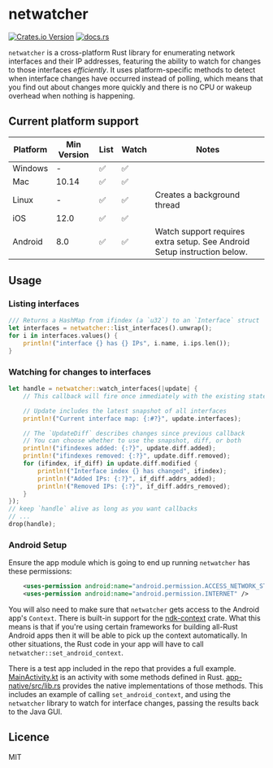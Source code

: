 # netwatcher

[![Crates.io Version](https://img.shields.io/crates/v/netwatcher)](https://crates.io/crates/netwatcher)
[![docs.rs](https://img.shields.io/docsrs/netwatcher)](https://docs.rs/netwatcher)

`netwatcher` is a cross-platform Rust library for enumerating network interfaces and their IP addresses, featuring the ability to watch for changes to those interfaces _efficiently_. It uses platform-specific methods to detect when interface changes have occurred instead of polling, which means that you find out about changes more quickly and there is no CPU or wakeup overhead when nothing is happening.

## Current platform support

| Platform | Min Version | List | Watch | Notes                                                                                 |
|----------|-------------|------|-------|---------------------------------------------------------------------------------------|
| Windows  | -           | ✅    | ✅     |                                                                                       |
| Mac      | 10.14       | ✅    | ✅     |                                                                                       |
| Linux    | -           | ✅    | ✅     | Creates a background thread                                                           |
| iOS      | 12.0        | ✅    | ✅     |                                                                                       |
| Android  | 8.0         | ✅    | ✅     | Watch support requires extra setup. See Android Setup instruction below.              |

## Usage

### Listing interfaces

```rust
/// Returns a HashMap from ifindex (a `u32`) to an `Interface` struct
let interfaces = netwatcher::list_interfaces().unwrap();
for i in interfaces.values() {
    println!("interface {} has {} IPs", i.name, i.ips.len());
}
```

### Watching for changes to interfaces

```rust
let handle = netwatcher::watch_interfaces(|update| {
    // This callback will fire once immediately with the existing state

    // Update includes the latest snapshot of all interfaces
    println!("Current interface map: {:#?}", update.interfaces);

    // The `UpdateDiff` describes changes since previous callback
    // You can choose whether to use the snapshot, diff, or both
    println!("ifindexes added: {:?}", update.diff.added);
    println!("ifindexes removed: {:?}", update.diff.removed);
    for (ifindex, if_diff) in update.diff.modified {
        println!("Interface index {} has changed", ifindex);
        println!("Added IPs: {:?}", if_diff.addrs_added);
        println!("Removed IPs: {:?}", if_diff.addrs_removed);
    }
});
// keep `handle` alive as long as you want callbacks
// ...
drop(handle);
```

### Android Setup

Ensure the app module which is going to end up running `netwatcher` has these permissions:

```xml
    <uses-permission android:name="android.permission.ACCESS_NETWORK_STATE" />
    <uses-permission android:name="android.permission.INTERNET" />
```

You will also need to make sure that `netwatcher` gets access to the Android app's `Context`. There is built-in support for the [ndk-context](https://crates.io/crates/ndk-context) crate. What this means is that if you're using certain frameworks for building all-Rust Android apps then it will be able to pick up the context automatically. In other situations, the Rust code in your app will have to call `netwatcher::set_android_context`.

There is a test app included in the repo that provides a full example. [MainActivity.kt](https://github.com/thombles/netwatcher/blob/main/android/app/src/main/java/net/octet_stream/netwatcher/netwatchertestapp/MainActivity.kt) is an activity with some methods defined in Rust. [app-native/src/lib.rs](https://github.com/thombles/netwatcher/blob/main/android/app-native/src/lib.rs) provides the native implementations of those methods. This includes an example of calling `set_android_context`, and using the `netwatcher` library to watch for interface changes, passing the results back to the Java GUI.

## Licence

MIT
